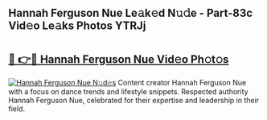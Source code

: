 ## Hannah Ferguson Nue Le𝚊k𝚎d N𝚞𝚍e - Part-83c Vid𝚎o Le𝚊ks Photos YTRJj

# <h2><a href="http://fb8kbx.evod.top/?m=Hannah+Ferguson+Nue">🔗 👉🔴 Hannah Ferguson Nue Vid𝚎o Ph𝚘t𝚘s</a></h2>

[![Hannah Ferguson Nue N𝚞d𝚎s](https://i.imgur.com/8V9OHl7.gif)](http://fb8kbx.evod.top/?m=Hannah+Ferguson+Nue)
Content creator Hannah Ferguson Nue with a focus on dance trends and lifestyle snippets. Respected authority Hannah Ferguson Nue, celebrated for their expertise and leadership in their field. 

